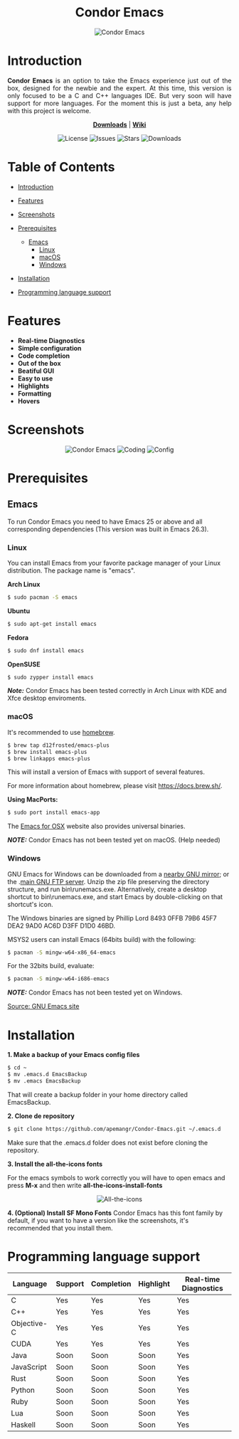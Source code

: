<h1 align="center">Condor Emacs</h1>
<p align="center">
  <img src="https://github.com/apemangr/Condor-Emacs/blob/master/CondorEmacs.png" alt="Condor Emacs" title="" />
</p>

# Introduction

<p align="justify">
  <b>Condor Emacs</b> is an option to take the Emacs experience just out of the box, designed for the newbie and the expert.
 At this time, this version is only focused to be a C and C++ languages IDE. But very soon will have support for more languages.
  For the moment this is just a beta, any help with this project is welcome.
</p>

<p align="center">
  <a href="https://github.com/apemangr/Condor-Emacs/releases"><b>Downloads</b></a> |
  <a href="https://github.com/apemangr/Condor-Emacs/wiki/"><b>Wiki</b></a> 
</p>

<p align="center">
  <img src="https://img.shields.io/github/license/apemangr/Condor-Emacs" alt="License" title="" />
  <img src="https://img.shields.io/github/issues/apemangr/Condor-Emacs" alt="Issues" title="" />  
  <img src="https://img.shields.io/github/stars/apemangr/Condor-Emacs" alt="Stars" title="" /> 
  <img src="https://img.shields.io/github/downloads/apemangr/Condor-Emacs/v1.0-beta/total" alt="Downloads" title="" />
</p>


# Table of Contents

- [Introduction](#introduction)

- [Features](#features)

- [Screenshots](#screenshots)

- [Prerequisites](#prerequisites)
    - [Emacs](#emacs)
        - [Linux](#linux)
        - [macOS](#macos)
        - [Windows](#windows)
- [Installation](#installation)
- [Programming language support](#programming)

# Features

- **Real-time Diagnostics**
- **Simple configuration**
- **Code completion**
- **Out of the box**
- **Beatiful GUI**
- **Easy to use**
- **Highlights**
- **Formatting**
- **Hovers**

# Screenshots

<p align="center">
  <img src="images/CondorEmacsDash.png" alt="Condor Emacs" title="" />
  <img src="images/CondorEmacsCode.png" alt="Coding" title="" />
  <img src="images/CondorEmacsConfig.png" alt="Config" title="" />  
</p>

# Prerequisites

## Emacs

To run Condor Emacs you need to have Emacs 25 or above and all corresponding dependencies (This version was built in Emacs 26.3).

### Linux

You can install Emacs from your favorite package manager of your Linux distribution. The package name is "emacs".

**Arch Linux**
```sh
$ sudo pacman -S emacs
```
**Ubuntu**
```sh
$ sudo apt-get install emacs
```
**Fedora**
```sh
$ sudo dnf install emacs
```
**OpenSUSE**
```sh
$ sudo zypper install emacs
```
***Note:*** Condor Emacs has been tested correctly in Arch Linux with KDE and Xfce desktop enviroments.

### macOS

It's recommended to use [homebrew](https://brew.sh/).
```sh
$ brew tap d12frosted/emacs-plus
$ brew install emacs-plus
$ brew linkapps emacs-plus
```
This will install a version of Emacs with support of several features.

For more information about homebrew, please visit https://docs.brew.sh/.

**Using MacPorts:**

```sh
$ sudo port install emacs-app
```

The [Emacs for OSX](https://emacsformacosx.com/) website also provides universal binaries.

***NOTE:*** Condor Emacs has not been tested yet on macOS. (Help needed)

### Windows

GNU Emacs for Windows can be downloaded from a [nearby GNU mirror](http://espejito.fder.edu.uy/gnu/emacs/windows/); or the .[main GNU FTP server](http://ftp.gnu.org/gnu/emacs/windows/).
Unzip the zip file preserving the directory structure, and run bin\runemacs.exe. Alternatively, create a desktop shortcut to bin\runemacs.exe, and start Emacs by double-clicking on that shortcut's icon.

The Windows binaries are signed by Phillip Lord 8493 0FFB 79B6 45F7 DEA2 9AD0 AC6D D3FF D1D0 46BD.

MSYS2 users can install Emacs (64bits build) with the following:

```sh
$ pacman -S mingw-w64-x86_64-emacs
```
For the 32bits build, evaluate:

```sh
$ pacman -S mingw-w64-i686-emacs
```

***NOTE:*** Condor Emacs has not been tested yet on Windows.

[Source: GNU Emacs site](https://www.gnu.org/software/emacs/download.html#windows)

# Installation
**1. Make a backup of your Emacs config files**
```sh
$ cd ~
$ mv .emacs.d EmacsBackup
$ mv .emacs EmacsBackup
```
That will create a backup folder in your home directory called EmacsBackup.

**2. Clone de repository**

```sh
$ git clone https://github.com/apemangr/Condor-Emacs.git ~/.emacs.d
```
Make sure that the .emacs.d folder does not exist before cloning the repository.

**3. Install the all-the-icons fonts**

For the emacs symbols to work correctly you will have to open emacs and press **M-x** and then write **all-the-icons-install-fonts**
<p align="center">
  <img src="images/All-the-icons-install.png" alt="All-the-icons" title="" />
</p>

**4. (Optional) Install SF Mono Fonts**
Condor Emacs has this font family by default, if you want to have a version like the screenshots, it's recommended that you install them.

# Programming language support

| Language    | Support | Completion | Highlight | Real-time Diagnostics |
|-------------|---------|------------|-----------|-----------------------|
| C           | Yes     | Yes        | Yes       | Yes                   |
| C++         | Yes     | Yes        | Yes       | Yes                   |
| Objective-C | Yes     | Yes        | Yes       | Yes                   |
| CUDA        | Yes     | Yes        | Yes       | Yes                   |
| Java        | Soon    | Soon       | Soon      | Yes                   |
| JavaScript  | Soon    | Soon       | Soon      | Yes                   |
| Rust        | Soon    | Soon       | Soon      | Yes                   |
| Python      | Soon    | Soon       | Soon      | Yes                   |
| Ruby        | Soon    | Soon       | Soon      | Yes                   |
| Lua         | Soon    | Soon       | Soon      | Yes                   |
| Haskell     | Soon    | Soon       | Soon      | Yes                   |



